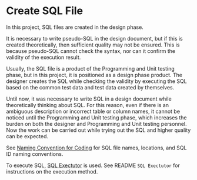 # Create SQL File

In this project, SQL files are created in the design phase.

It is necessary to write pseudo-SQL in the design document, but if this is created theoretically, then sufficient quality may not be ensured. 
This is because pseudo-SQL cannot check the syntax, nor can it confirm the validity of the execution result.

Usually, the SQL file is a product of the Programming and Unit testing phase, but in this project, it is positioned as a design phase product.
The designer creates the SQL while checking the validity by executing the SQL based on the common test data and test data created by themselves.

Until now, it was necessary to write SQL in a design document while theoretically thinking about SQL. 
For this reason, even if there is an ambiguous description or incorrect table or column names, it cannot be noticed until the Programming and Unit testing phase, 
which increases the burden on both the designer and Programming and Unit testing personnel.
Now the work can be carried out while trying out the SQL and higher quality can be expected.

See [Naming Convention for Coding](../PGUT_Phase/pg/Naming_convention_for_coding.md#sql-file) for SQL file names, locations, and SQL ID naming conventions.

To execute SQL, [SQL Exectutor](https://github.com/nablarch/sql-executor) is used. 
See README `SQL Exectutor` for instructions on the execution method.


